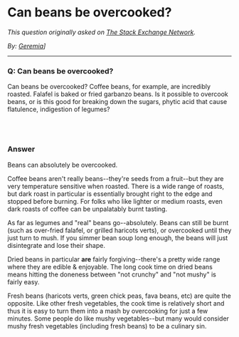 # Can beans be overcooked?

_This question originally asked on [The Stack Exchange Network](https://dba.stackexchange.com/q/120090)._

_By: [Geremia](https://dba.stackexchange.com/u/42013)]_
<br><hr>
### Q: Can beans be overcooked?
<p>Can beans be overcooked? Coffee beans, for example, are incredibly roasted. Falafel is baked or fried garbanzo beans. Is it possible to overcook beans, or is this good for breaking down the sugars, phytic acid that cause flatulence, indigestion of legumes?</p>

<br><br>
### Answer 
<p>Beans can absolutely be overcooked.</p>
<p>Coffee beans aren't really beans--they're seeds from a fruit--but they are very temperature sensitive when roasted. There is a wide range of roasts, but dark roast in particular is essentially brought right to the edge and stopped before burning. For folks who like lighter or medium roasts, even dark roasts of coffee can be unpalatably burnt tasting.</p>
<p>As far as legumes and &quot;real&quot; beans go--absolutely. Beans can still be burnt (such as over-fried falafel, or grilled haricots verts), or overcooked until they just turn to mush. If you simmer bean soup long enough, the beans will just disintegrate and lose their shape.</p>
<p>Dried beans in particular <strong>are</strong> fairly forgiving--there's a pretty wide range where they are edible &amp; enjoyable. The long cook time on dried beans means hitting the doneness between &quot;not crunchy&quot; and &quot;not mushy&quot; is fairly easy.</p>
<p>Fresh beans (haricots verts, green chick peas, fava beans, etc) are quite the opposite. Like other fresh vegetables, the cook time is relatively short and thus it is easy to turn them into a mash by overcooking for just a few minutes. Some people do like mushy vegetables--but many would consider mushy fresh vegetables (including fresh beans) to be a culinary sin.</p>

